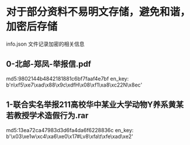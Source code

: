 # 对于部分资料不易明文存储，避免和谐，加密后存储
info.json 文件记录加密的相关信息

 ## 0-北邮-郑凤-举报信.pdf
 md5:9802144b4842181881c6bf7faaf4e7bf
 en_key: b'n\xf5\xe7\xad\x88\x9c\xdfH\x08\xf1\xa8\xc22N\x8ec'

## 1-联合实名举报211高校华中某业大学动物Y养系黄某若教授学术造假行为.rar
 md5:13ea72ca47983d3d6fa4da6f6228836c
 en_key: b'\x03\xe1w\xc4\xa6\xe0\x17#Lv8\xfa\t\xfe\xad\xe2'

